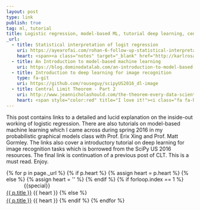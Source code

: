 ```yaml
---
layout: post
type: link
publish: true
tag: ml, tutorial
title: Logistic regression, model-based ML, tutorial deep learning, central limit theorem
_url:
  - title: Statistical interpretation of logit regression
    uri: https://ayearofai.com/rohan-6-follow-up-statistical-interpretation-of-logistic-regression-e78de3b4d938#.173dkkbrv
    heart: <span><a class="notes" target="_blank" href="http://karlrosaen.com/ml/notebooks/logistic-regression-why-sigmoid/">$notes_1$</a></span>
  - title: An Introduction to model-based machine learning
    uri: https://blog.dominodatalab.com/an-introduction-to-model-based-machine-learning/
  - title: Introduction to deep learning for image recognition
    type: fa-git
    uri: https://github.com/rouseguy/scipyUS2016_dl-image
  - title: Central Limit Theorem - Part 2
    uri: http://www.jeannicholashould.com/the-theorem-every-data-scientist-should-know-2.html
    heart: <span style="color:red" title="I love it!"><i class="fa fa-heart" aria-hidden="true"></i></span>
---
```

This post contains links to a detailed and lucid explanation on the inside-out working of logistic regression. There are also tutorials on model-based machine learning which I came across during spring 2016 in my probabilistic graphical models class with Prof. Erix Xing and Prof. Matt Gormley. The links also cover a introductory tutorial on deep learning for image recognition tasks which is borrowed from the SciPy US 2016 resources. The final link is continuation of a previous post of CLT. This is a must read. Enjoy.

{% for p in page._url %}
{% if p.heart %}
{% assign heart = p.heart %}
{% else %}
{% assign heart = '' %}
{% endif %}
{% if forloop.index == 1 %}
<span class="date" title="{{specialtitle}}" style="color:#{{specialcolor}}">&nbsp;&nbsp;&nbsp;&nbsp;&nbsp;&nbsp;&nbsp;&nbsp;&nbsp;&nbsp;&nbsp;</span> {{special}}<br/> <a href="{{ p.uri }}" target="_blank" style="line-height:1.5">{{ p.title }}</a> <i class="fa {{ p.type }}" aria-hidden="true"></i> {{ heart }}
{% else %}
<span class="date">&nbsp;&nbsp;&nbsp;&nbsp;&nbsp;&nbsp;&nbsp;&nbsp;&nbsp;&nbsp;&nbsp;</span> <br/> <a href="{{ p.uri }}" target="_blank" style="line-height:1.5">{{ p.title }}</a> <i class="fa {{ p.type }}" aria-hidden="true"></i> {{ heart }}
{% endif %}
{% endfor %}
